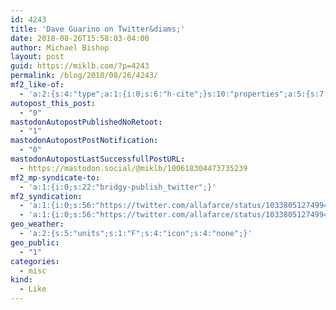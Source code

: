 ```yaml
---
id: 4243
title: 'Dave Guarino on Twitter&diams;'
date: 2018-08-26T15:58:03-04:00
author: Michael Bishop
layout: post
guid: https://miklb.com/?p=4243
permalink: /blog/2018/08/26/4243/
mf2_like-of:
  - 'a:2:{s:4:"type";a:1:{i:0;s:6:"h-cite";}s:10:"properties";a:5:{s:7:"summary";a:1:{i:0;s:107:"“To be honest, Bash was the first and only Escape Room that resonated with me. https://t.co/MivEONhXs7”";}s:4:"name";a:1:{i:0;s:23:"Dave Guarino on Twitter";}s:3:"url";a:1:{i:0;s:56:"https://twitter.com/allafarce/status/1033805127499448321";}s:11:"publication";a:1:{i:0;s:7:"Twitter";}s:8:"featured";a:1:{i:0;s:76:"https://pbs.twimg.com/profile_images/954221439980376064/7v8pNrfu_400x400.jpg";}}}'
autopost_this_post:
  - "0"
mastodonAutopostPublishedNoRetoot:
  - "1"
mastodonAutopostPostNotification:
  - "0"
mastodonAutopostLastSuccessfullPostURL:
  - https://mastodon.social/@miklb/100618304473735239
mf2_mp-syndicate-to:
  - 'a:1:{i:0;s:22:"bridgy-publish_twitter";}'
mf2_syndication:
  - 'a:1:{i:0;s:56:"https://twitter.com/allafarce/status/1033805127499448321";}'
  - 'a:1:{i:0;s:56:"https://twitter.com/allafarce/status/1033805127499448321";}'
geo_weather:
  - 'a:2:{s:5:"units";s:1:"F";s:4:"icon";s:4:"none";}'
geo_public:
  - "1"
categories:
  - misc
kind:
  - Like
---
```

